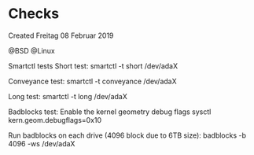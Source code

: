 # Checks
Created Freitag 08 Februar 2019

@BSD @Linux


Smartctl tests
Short test:
smartctl -t short /dev/adaX

Conveyance test:
smartctl -t conveyance /dev/adaX

Long test:
smartctl -t long /dev/adaX

Badblocks test:
Enable the kernel geometry debug flags
sysctl kern.geom.debugflags=0x10

Run badblocks on each drive (4096 block due to 6TB size):
badblocks -b 4096 -ws /dev/adaX


